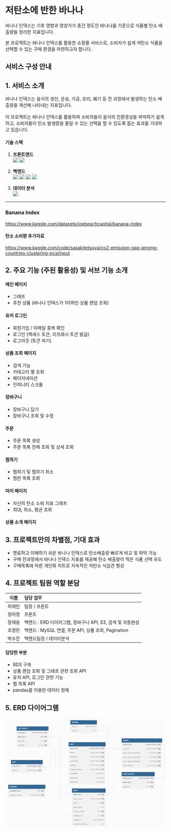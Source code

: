 # 저탄소에 반한 바나나

바나나 인덱스는 기후 영향과 영양가가 중간 정도인 바나나를 기준으로 식품별 탄소 배출량을 정리한 지표입니다.<br/>

본 프로젝트는 바나나 인덱스를 활용한 쇼핑몰 서비스로, 소비자가 쉽게 저탄소 식품을 선택할 수 있는 구매 환경을 마련하고자 합니다.

## 서비스 구성 안내

## 1. 서비스 소개

바나나 인덱스는 음식의 생산, 운송, 가공, 조리, 폐기 등 전 과정에서 발생하는 탄소 배출량을 계산해 나타내는 지표입니다.  
 <br/>
이 프로젝트는 바나나 인덱스를 활용하여 소비자들이 음식의 친환경성을 파악하기 쉽게 하고, 소비자들이 탄소 발생량을 줄일 수 있는 선택을 할 수 있도록 돕는 효과를 기대하고 있습니다.

#### 기술 스택

1.  **프론트엔드**  
    <img src="https://img.shields.io/badge/react-61DAFB?logo=react&logoColor=white]"/> <img src="https://img.shields.io/badge/scss-CC6699?logo=sass&logoColor=white]"/>

2.  **백엔드**  
    <img src="https://img.shields.io/badge/node.js-339933?style=flat&logo=node.js&logoColor=white"/> <img src="https://img.shields.io/badge/Express-000000?logo=Express&logoColor=white]"/> <img src="https://img.shields.io/badge/MySQL-5294E2?logo=MySQL&logoColor=white]"/> <img src="https://img.shields.io/badge/AWS-4479A1?logo=AWS&logoColor=white]"/>

3.  **데이터 분석**<br/><img src="https://img.shields.io/badge/pandas-150458?logo=pandas&logoColor=white]"/>

---

### Banana Index

https://www.kaggle.com/datasets/joebeachcapital/banana-index

#### 탄소 소비량 추가자료

https://www.kaggle.com/code/sasakitetsuya/co2-emission-gap-among-countries-clustering-pca/input

## 2. 주요 기능 (주된 활용성) 및 서브 기능 소개

#### 메인 페이지

- 그래프
- 추천 상품 (바나나 인덱스가 1이하인 상품 랜덤 조회)

#### 유저 로그인

- 회원가입 / 이메일 중복 확인
- 로그인 (액세스 토큰, 리프레시 토큰 발급)
- 로그아웃 (토큰 파기)

#### 상품 조회 페이지

- 검색 기능
- 카테고리 별 조회
- 페이지네이션
- 인피니티 스크롤

#### 장바구니

- 장바구니 담기
- 장바구니 조회 및 수정

#### 주문

- 주문 목록 생성
- 주문 목록 전체 조회 및 상세 조회

#### 찜하기

- 찜하기 및 찜하기 취소
- 찜한 목록 조회

#### 마이 페이지

- 자신의 탄소 소비 지표 그래프
- 최대, 최소, 평균 조회

#### 상품 소개 페이지

## 3. 프로젝트만의 차별점, 기대 효과

- 명료하고 이해하기 쉬운 바나나 인덱스로 탄소배출량 빠르게 비교 및 파악 가능
- 구매 전과정에서 바나나 인덱스 지표를 제공해 탄소 배출량이 적은 식품 선택 유도
- 구매목록에 따른 개인화 차트로 지속적인 저탄소 식습관 형성

## 4. 프로젝트 팀원 역할 분담

|  이름  | 담당 업무                                                   |
| :----: | :---------------------------------------------------------- |
| 허제인 | 팀장 / 프론트                                               |
| 정아영 | 프론트                                                      |
| 장재웅 | 백엔드 : ERD 다이어그램, 장바구니 API, S3, 검색 및 자동완성 |
| 조영민 | 백엔드 : MySQL 연결, 주문 API, 상품 조회, Pagination        |
| 박수진 | 백엔드팀장 / 데이터분석                                     |

#### 담당한 부분

- RDS 구축
- 상품 랜덤 조회 및 그래프 관련 조회 API
- 유저 API, 로그인 관련 기능
- 찜 목록 API
- pandas를 이용한 데이터 정제

## 5. ERD 다이어그램

<img src = "back/libraries/ERD.png">
